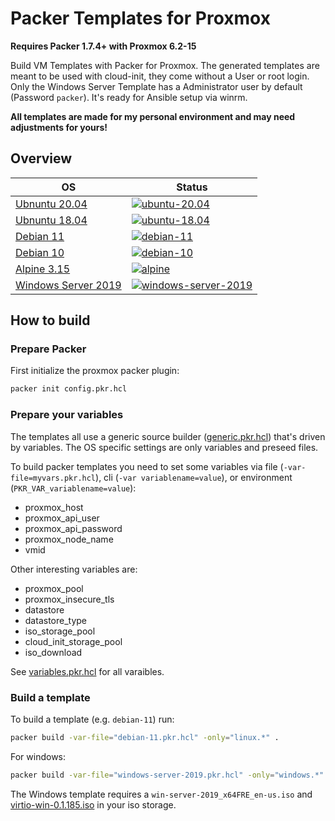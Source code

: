 # Packer Templates for Proxmox

**Requires Packer 1.7.4+ with Proxmox 6.2-15**

Build VM Templates with Packer for Proxmox. The generated templates are meant to be used with cloud-init, they come without a User or root login.  
Only the Windows Server Template has a Administrator user by default (Password `packer`). It's ready for Ansible setup via winrm.

**All templates are made for my personal environment and may need adjustments for yours!**

## Overview

| OS                                                   | Status                                                                                                                                                                                                                           |
| ---------------------------------------------------- | -------------------------------------------------------------------------------------------------------------------------------------------------------------------------------------------------------------------------------- |
| [Ubnuntu 20.04](./ubuntu-20.04.pkr.hcl)              | [![ubuntu-20.04](https://github.com/Pumba98/proxmox-packer-templates/actions/workflows/ubuntu-20.04.yml/badge.svg)](https://github.com/Pumba98/proxmox-packer-templates/actions/workflows/ubuntu-20.04.yml)                      |
| [Ubnuntu 18.04](./ubuntu-18.04.pkr.hcl)              | [![ubuntu-18.04](https://github.com/Pumba98/proxmox-packer-templates/actions/workflows/ubuntu-18.04.yml/badge.svg)](https://github.com/Pumba98/proxmox-packer-templates/actions/workflows/ubuntu-18.04.yml)                      |
| [Debian 11](./debian-11.pkr.hcl)                     | [![debian-11](https://github.com/Pumba98/proxmox-packer-templates/actions/workflows/debian-11.yml/badge.svg)](https://github.com/Pumba98/proxmox-packer-templates/actions/workflows/debian-11.yml)                               |
| [Debian 10](./debian-10.pkr.hcl)                     | [![debian-10](https://github.com/Pumba98/proxmox-packer-templates/actions/workflows/debian-10.yml/badge.svg)](https://github.com/Pumba98/proxmox-packer-templates/actions/workflows/debian-10.yml)                               |
| [Alpine 3.15](./alpine.pkr.hcl)                      | [![alpine](https://github.com/Pumba98/proxmox-packer-templates/actions/workflows/alpine.yml/badge.svg)](https://github.com/Pumba98/proxmox-packer-templates/actions/workflows/alpine.yml)                                   |
| [Windows Server 2019](./windows-server-2019.pkr.hcl) | [![windows-server-2019](https://github.com/Pumba98/proxmox-packer-templates/actions/workflows/windows-server-2019.yml/badge.svg)](https://github.com/Pumba98/proxmox-packer-templates/actions/workflows/windows-server-2019.yml) |

## How to build

### Prepare Packer

First initialize the proxmox packer plugin:

```sh
packer init config.pkr.hcl
```

### Prepare your variables

The templates all use a generic source builder ([generic.pkr.hcl](./generic.pkr.hcl)) that's driven by variables. The OS specific settings are only variables and preseed files.

To build packer templates you need to set some variables via file (`-var-file=myvars.pkr.hcl`), cli (`-var variablename=value`), or environment (`PKR_VAR_variablename=value`):
- proxmox_host
- proxmox_api_user
- proxmox_api_password
- proxmox_node_name
- vmid

Other interesting variables are:
- proxmox_pool
- proxmox_insecure_tls
- datastore
- datastore_type
- iso_storage_pool
- cloud_init_storage_pool
- iso_download

See [variables.pkr.hcl](./variables.pkr.hcl) for all varaibles.

### Build a template

To build a template (e.g. `debian-11`) run:

```sh
packer build -var-file="debian-11.pkr.hcl" -only="linux.*" .
```

For windows:

```sh
packer build -var-file="windows-server-2019.pkr.hcl" -only="windows.*" .
```

The Windows template requires a `win-server-2019_x64FRE_en-us.iso` and [virtio-win-0.1.185.iso](https://fedorapeople.org/groups/virt/virtio-win/direct-downloads/archive-virtio/virtio-win-0.1.185-2/virtio-win-0.1.185.iso) in your iso storage.
